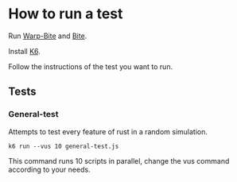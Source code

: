 # How to run a test
Run [Warp-Bite](https://github.com/GaboUCR/Warp-Bite) and [Bite](https://github.com/alvivar/bite). 

Install [K6](https://k6.io/docs/getting-started/installation/).

Follow the instructions of the test you want to run.

## Tests

### General-test 
Attempts to test every feature of rust in a random simulation.

```
k6 run --vus 10 general-test.js
```

This command runs 10 scripts in parallel, change the vus command according to your needs. 
